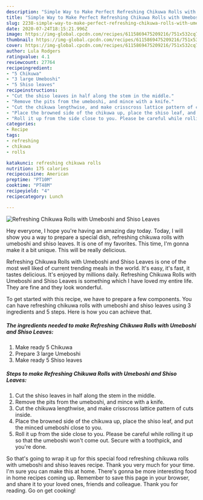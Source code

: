 ```yaml
---
description: "Simple Way to Make Perfect Refreshing Chikuwa Rolls with Umeboshi and Shiso Leaves"
title: "Simple Way to Make Perfect Refreshing Chikuwa Rolls with Umeboshi and Shiso Leaves"
slug: 2238-simple-way-to-make-perfect-refreshing-chikuwa-rolls-with-umeboshi-and-shiso-leaves
date: 2020-07-24T18:15:21.996Z
image: https://img-global.cpcdn.com/recipes/6115869475209216/751x532cq70/refreshing-chikuwa-rolls-with-umeboshi-and-shiso-leaves-recipe-main-photo.jpg
thumbnail: https://img-global.cpcdn.com/recipes/6115869475209216/751x532cq70/refreshing-chikuwa-rolls-with-umeboshi-and-shiso-leaves-recipe-main-photo.jpg
cover: https://img-global.cpcdn.com/recipes/6115869475209216/751x532cq70/refreshing-chikuwa-rolls-with-umeboshi-and-shiso-leaves-recipe-main-photo.jpg
author: Lula Rodgers
ratingvalue: 4.1
reviewcount: 27764
recipeingredient:
- "5 Chikuwa"
- "3 large Umeboshi"
- "5 Shiso leaves"
recipeinstructions:
- "Cut the shiso leaves in half along the stem in the middle."
- "Remove the pits from the umeboshi, and mince with a knife."
- "Cut the chikuwa lengthwise, and make crisscross lattice pattern of cuts inside."
- "Place the browned side of the chikuwa up, place the shiso leaf, and put the minced umeboshi close to you."
- "Roll it up from the side close to you. Please be careful while rolling it up so that the umeboshi won&#39;t come out. Secure with a toothpick, and you&#39;re done."
categories:
- Recipe
tags:
- refreshing
- chikuwa
- rolls

katakunci: refreshing chikuwa rolls 
nutrition: 175 calories
recipecuisine: American
preptime: "PT10M"
cooktime: "PT48M"
recipeyield: "4"
recipecategory: Lunch

---
```



![Refreshing Chikuwa Rolls with Umeboshi and Shiso Leaves](https://img-global.cpcdn.com/recipes/6115869475209216/751x532cq70/refreshing-chikuwa-rolls-with-umeboshi-and-shiso-leaves-recipe-main-photo.jpg)

Hey everyone, I hope you're having an amazing day today. Today, I will show you a way to prepare a special dish, refreshing chikuwa rolls with umeboshi and shiso leaves. It is one of my favorites. This time, I'm gonna make it a bit unique. This will be really delicious.



Refreshing Chikuwa Rolls with Umeboshi and Shiso Leaves is one of the most well liked of current trending meals in the world. It's easy, it's fast, it tastes delicious. It's enjoyed by millions daily. Refreshing Chikuwa Rolls with Umeboshi and Shiso Leaves is something which I have loved my entire life. They are fine and they look wonderful.


To get started with this recipe, we have to prepare a few components. You can have refreshing chikuwa rolls with umeboshi and shiso leaves using 3 ingredients and 5 steps. Here is how you can achieve that.

<!--inarticleads1-->

##### The ingredients needed to make Refreshing Chikuwa Rolls with Umeboshi and Shiso Leaves:

1. Make ready 5 Chikuwa
1. Prepare 3 large Umeboshi
1. Make ready 5 Shiso leaves




<!--inarticleads2-->

##### Steps to make Refreshing Chikuwa Rolls with Umeboshi and Shiso Leaves:

1. Cut the shiso leaves in half along the stem in the middle.
1. Remove the pits from the umeboshi, and mince with a knife.
1. Cut the chikuwa lengthwise, and make crisscross lattice pattern of cuts inside.
1. Place the browned side of the chikuwa up, place the shiso leaf, and put the minced umeboshi close to you.
1. Roll it up from the side close to you. Please be careful while rolling it up so that the umeboshi won&#39;t come out. Secure with a toothpick, and you&#39;re done.




So that's going to wrap it up for this special food refreshing chikuwa rolls with umeboshi and shiso leaves recipe. Thank you very much for your time. I'm sure you can make this at home. There's gonna be more interesting food in home recipes coming up. Remember to save this page in your browser, and share it to your loved ones, friends and colleague. Thank you for reading. Go on get cooking!
